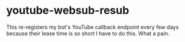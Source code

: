 # youtube-websub-resub

This re-registers my bot's YouTube callback endpoint every few days because their lease time is so short I have to do this. What a pain.
